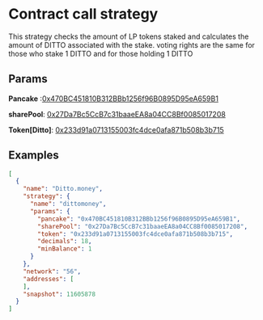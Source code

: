 # Contract call strategy

This strategy checks the amount of LP tokens staked and calculates the amount of DITTO associated with the stake. voting rights are the same for those who stake 1 DITTO and for those holding 1 DITTO

## Params

**Pancake** :[0x470BC451810B312BBb1256f96B0895D95eA659B1](https://bscscan.com/address/0x470BC451810B312BBb1256f96B0895D95eA659B1)

**sharePool**: [0x27Da7Bc5CcB7c31baaeEA8a04CC8Bf0085017208](https://bscscan.com/address/0x27Da7Bc5CcB7c31baaeEA8a04CC8Bf0085017208)

**Token[Ditto]**: [0x233d91a0713155003fc4dce0afa871b508b3b715](https://bscscan.com/address/0x233d91a0713155003fc4dce0afa871b508b3b715)

## Examples

```json
[
  {
    "name": "Ditto.money",
    "strategy": {
      "name": "dittomoney",
      "params": {
        "pancake": "0x470BC451810B312BBb1256f96B0895D95eA659B1",
        "sharePool": "0x27Da7Bc5CcB7c31baaeEA8a04CC8Bf0085017208",
        "token": "0x233d91a0713155003fc4dce0afa871b508b3b715",
        "decimals": 18,
        "minBalance": 1
      }
    },
    "network": "56",
    "addresses": [
    ],
    "snapshot": 11605878
  }
]
```
